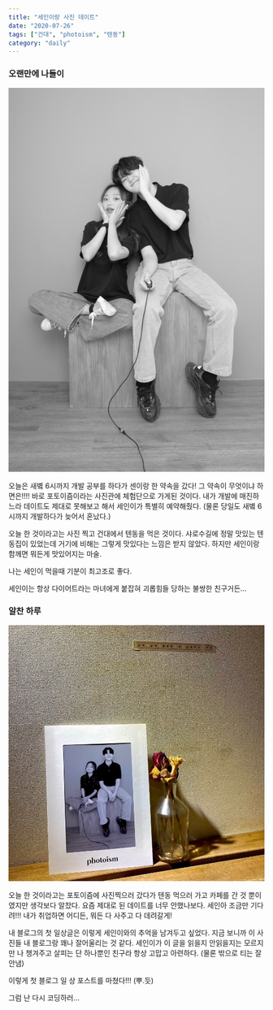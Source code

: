 ```yaml
---
title: "세인이랑 사진 데이트"
date: "2020-07-26"
tags: ["건대", "photoism", "텐동"]
category: "daily"
---
```


### 오랜만에 나들이

![포토이즘](./photo.jpg)

오늘은 새볔 6시까지 개발 공부를 하다가 센이랑 한 약속을 갔다! 그 약속이 무엇이냐 하면은!!!! 바로 포토이즘이라는 사진관에 체험단으로 가게된 것이다. 내가 개발에 매진하느라 데이트도 제대로 못해보고 해서 세인이가 특별히 예약해줬다. (물론 당일도 새볔 6시까지 개발하다가 늦어서 혼났다.)

오늘 한 것이라고는 사진 찍고 건대에서 텐동을 먹은 것이다. 샤로수길에 정말 맛있는 텐동집이 있었는데 거기에 비해는 그렇게 맛있다는 느낌은 받지 않았다. 하지만 세인이랑 함께면 뭐든게 맛있어지는 마술.

나는 세인이 먹을때 기분이 최고조로 좋다.

세인이는 항상 다이어트라는 마녀에게 붙잡혀 괴롭힘들 당하는 불쌍한 친구거든...

### 알찬 하루

![포토이즘2](./photo2.jpg)

오늘 한 것이라고는 포토이즘에 사진찍으러 갔다가 텐동 먹으러 가고 카페를 간 것 뿐이였지만 생각보다 알찼다. 요즘 제대로 된 데이트를 너무 안했나보다. 세인아 조금만 기다려!!! 내가 취업하면 어디든, 뭐든 다 사주고 다 데려갈게!

내 블로그의 첫 일상글은 이렇게 세인이와의 추억을 남겨두고 싶었다. 지금 보니까 이 사진들 내 블로그랑 꽤나 잘어울리는 것 같다. 세인이가 이 글을 읽을지 안읽을지는 모르지만 나 챙겨주고 살피는 단 하나뿐인 친구라 항상 고맙고 아련하다. (물론 밖으로 티는 잘 안냄)

이렇게 첫 블로그 일 상 포스트를 마쳤다!!! (뿌.듯)

그럼 난 다시 코딩하러...
